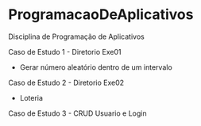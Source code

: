 # ProgramacaoDeAplicativos
Disciplina de Programação de Aplicativos

Caso de Estudo 1 - Diretorio Exe01
- Gerar número aleatório dentro de um intervalo

Caso de Estudo 2 - Diretorio Exe02
- Loteria

Caso de Estudo 3 - CRUD Usuario e Login